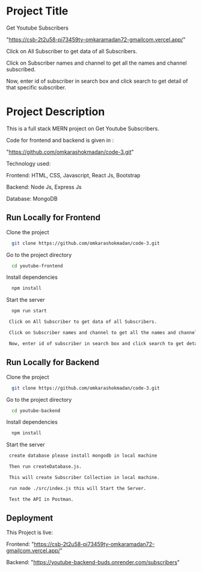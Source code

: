 # Project Title

Get Youtube Subscribers

"https://csb-2t2u58-pi73459ty-omkaramadan72-gmailcom.vercel.app/"

Click on All Subscriber to get data of all Subscribers.

Click on Subscriber names and channel to get all the names and channel subscribed.

Now, enter id of subscriber in search box and click search to get detail of that specific subscriber.

# Project Description

This is a full stack MERN project on Get Youtube Subscribers.

Code for frontend and backend is given in :

"https://github.com/omkarashokmadan/code-3.git"

Technology used:

Frontend: HTML, CSS, Javascript, React Js, Bootstrap

Backend: Node Js, Express Js

Database: MongoDB

## Run Locally for Frontend

Clone the project

```bash
  git clone https://github.com/omkarashokmadan/code-3.git
```

Go to the project directory

```bash
  cd youtube-frontend
```

Install dependencies

```bash
  npm install
```

Start the server

```bash
  npm run start

 Click on All Subscriber to get data of all Subscribers.

 Click on Subscriber names and channel to get all the names and channel subscribed.

 Now, enter id of subscriber in search box and click search to get detal of that specific subscriber.
```

## Run Locally for Backend

Clone the project

```bash
  git clone https://github.com/omkarashokmadan/code-3.git
```

Go to the project directory

```bash
  cd youtube-backend
```

Install dependencies

```bash
  npm install
```

Start the server

```bash
 create database please install mongodb in local machine

 Then run createDatabase.js.

 This will create Subscriber Collection in local machine.

 run node ./src/index.js this will Start the Server.

 Test the API in Postman.
```

## Deployment

This Project is live:

Frontend: "https://csb-2t2u58-pi73459ty-omkaramadan72-gmailcom.vercel.app/"

Backend: "https://youtube-backend-buds.onrender.com/subscribers"

